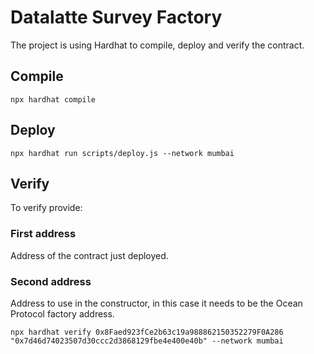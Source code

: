 # Datalatte Survey Factory

The project is using Hardhat to compile, deploy and verify the contract.

## Compile

```
npx hardhat compile
```

## Deploy

```
npx hardhat run scripts/deploy.js --network mumbai
```

## Verify

To verify provide:

### First address

Address of the contract just deployed.

### Second address

Address to use in the constructor, in this case it needs to be the Ocean Protocol factory address.

```
npx hardhat verify 0x8Faed923fCe2b63c19a988862150352279F0A286 "0x7d46d74023507d30ccc2d3868129fbe4e400e40b" --network mumbai
```
